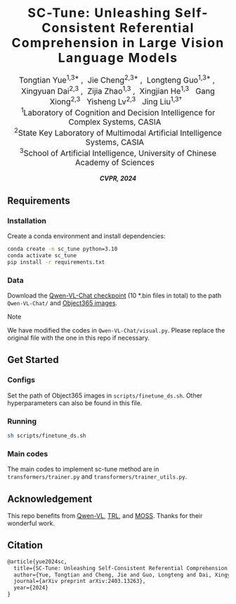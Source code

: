 <h1 align='center' style="text-align:center; font-weight:bold; font-size:2.0em;letter-spacing:2.0px;"> SC-Tune: Unleashing Self-Consistent Referential Comprehension in Large Vision Language Models </h1>

<p align='center' style="text-align:center;font-size:1.25em;">
    <a target="_blank" style="text-decoration: none;">Tongtian Yue<sup>1,3*</sup></a>&nbsp;,&nbsp;
    <a href="https://scholar.google.com/citations?user=IOiro9MAAAAJ&hl=zh-CN" target="_blank" style="text-decoration: none;">Jie Cheng<sup>2,3*</sup></a>&nbsp;,&nbsp;
    <a target="_blank" style="text-decoration: none;">Longteng Guo<sup>1,3*</sup></a>&nbsp;,&nbsp;
    <a target="_blank" style="text-decoration: none;">Xingyuan Dai<sup>2,3</sup></a>&nbsp;,&nbsp;
    <a target="_blank" style="text-decoration: none;">Zijia Zhao<sup>1,3</sup></a>&nbsp;,&nbsp; 
	<a target="_blank" style="text-decoration: none;">Xingjian He<sup>1,3</sup></a>&nbsp;&nbsp;
    <a target="_blank" style="text-decoration: none;">Gang Xiong<sup>2,3</sup></a>&nbsp;&nbsp;
    <a target="_blank" style="text-decoration: none;">Yisheng Lv<sup>2,3</sup></a>&nbsp;&nbsp;
    <a target="_blank" style="text-decoration: none;">Jing Liu<sup>1,3†</sup></a>&nbsp;&nbsp;
	<br>
<sup>1</sup>Laboratory of Cognition and Decision Intelligence for Complex Systems, CASIA&nbsp;&nbsp;&nbsp;<br>
<sup>2</sup>State Key Laboratory of Multimodal Artificial Intelligence Systems, CASIA&nbsp;&nbsp;&nbsp;<br>
<sup>3</sup>School of Artificial Intelligence, University of Chinese Academy of Sciences&nbsp;&nbsp;&nbsp;
</p>


<p align='center';>
<b>
<em>CVPR, 2024</em> <br>
</b>
</p>

<!-- ## Abstract

Recent trends in Large Vision Language Models (LVLMs) research have been increasingly focusing on advancing beyond general image understanding towards more nuanced, object-level referential comprehension. In this paper, we present and delve into the self-consistency capability of LVLMs, a crucial aspect that reflects the models' ability to both generate informative captions for specific objects and subsequently utilize these captions to accurately re-identify the objects in a closed-loop process. This capability significantly mirrors the precision and reliability of fine-grained visual-language understanding. Our findings reveal that the self-consistency level of existing LVLMs falls short of expectations, posing limitations on their practical applicability and potential. To address this gap, we introduce a novel fine-tuning paradigm named **Self-Consistency Tuning (SC-Tune)**. It features the synergistic learning of a cyclic describer-locator system. This paradigm is not only data-efficient but also exhibits generalizability across multiple LVLMs. Through extensive experiments, we demonstrate that SC-Tune significantly elevates performance across a spectrum of object-level vision-language benchmarks and maintains competitive or improved performance on image-level vision-language benchmarks. -->

## Requirements

### Installation

Create a conda environment and install dependencies:

```bash
conda create -n sc_tune python=3.10
conda activate sc_tune
pip install -r requirements.txt
```

### Data

Download the [Qwen-VL-Chat checkpoint](https://huggingface.co/Qwen/Qwen-VL-Chat/tree/main) (10 *.bin files in total) to the path `Qwen-VL-Chat/` and [Object365 images](https://www.objects365.org/download.html).

> [!NOTE]
> We have modified the codes in `Qwen-VL-Chat/visual.py`. Please replace the original file with the one in this repo if necessary.

## Get Started

### Configs

Set the path of Object365 images in `scripts/finetune_ds.sh`. Other hyperparameters can also be found in this file.

### Running

```bash
sh scripts/finetune_ds.sh
```

### Main codes

The main codes to implement sc-tune method are in `transformers/trainer.py` and `transformers/trainer_utils.py`.

## Acknowledgement

This repo benefits from [Qwen-VL](https://github.com/QwenLM/Qwen-VL), [TRL](https://github.com/huggingface/trl), and [MOSS](https://github.com/OpenLMLab/MOSS-RLHF). Thanks for their wonderful work.

## Citation

```latex
@article{yue2024sc,
  title={SC-Tune: Unleashing Self-Consistent Referential Comprehension in Large Vision Language Models},
  author={Yue, Tongtian and Cheng, Jie and Guo, Longteng and Dai, Xingyuan and Zhao, Zijia and He, Xingjian and Xiong, Gang and Lv, Yisheng and Liu, Jing},
  journal={arXiv preprint arXiv:2403.13263},
  year={2024}
}
```
